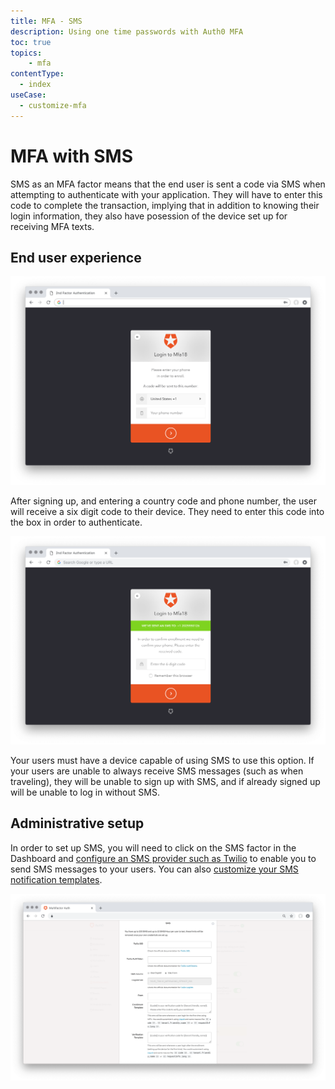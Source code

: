 ```yaml
---
title: MFA - SMS
description: Using one time passwords with Auth0 MFA
toc: true
topics:
    - mfa
contentType:
  - index
useCase:
  - customize-mfa
---
```

# MFA with SMS

SMS as an MFA factor means that the end user is sent a code via SMS when attempting to authenticate with your application. They will have to enter this code to complete the transaction, implying that in addition to knowing their login information, they also have posession of the device set up for receiving MFA texts.

## End user experience

![SMS End User 1](/media/articles/multifactor-authentication/mfa-sms1.png)

After signing up, and entering a country code and phone number, the user will receive a six digit code to their device. They need to enter this code into the box in order to authenticate.

![SMS End User 2](/media/articles/multifactor-authentication/mfa-sms2.png)

Your users must have a device capable of using SMS to use this option. If your users are unable to always receive SMS messages (such as when traveling), they will be unable to sign up with SMS, and if already signed up will be unable to log in without SMS.

## Administrative setup

In order to set up SMS, you will need to click on the SMS factor in the Dashboard and [configure an SMS provider such as Twilio](/multifactor-authentication/twilio-configuration) to enable you to send SMS messages to your users. You can also [customize your SMS notification templates](/multifactor-authentication/sms-templates).

![MFA SMS Settings](/media/articles/multifactor-authentication/sms-settings.png)
